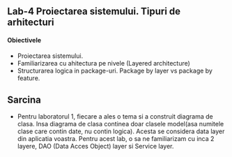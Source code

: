 ## Lab-4 Proiectarea sistemului. Tipuri de arhitecturi

#### Obiectivele
- Proiectarea sistemului. 
- Familiarizarea cu ahitectura pe nivele (Layered architecture)
- Structurarea logica in package-uri. Package by layer vs package by feature.
 
## Sarcina

- Pentru laboratorul 1, fiecare a ales o tema si a construit diagrama de clasa. Insa diagrama de clasa continea doar clasele model(asa numitele clase care contin date, nu contin logica). Acesta se considera data layer din aplicatia voastra. Pentru acest lab, o sa ne familiarizam cu inca 2 layere, DAO (Data Acces Object) layer si Service layer. 

